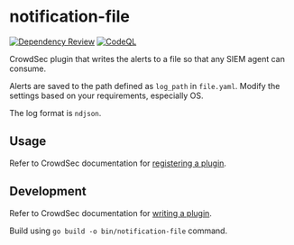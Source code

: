 # notification-file

[![Dependency Review](https://github.com/zbalkan/notification-file/actions/workflows/dependency-review.yml/badge.svg?branch=master)](https://github.com/zbalkan/notification-file/actions/workflows/dependency-review.yml)
[![CodeQL](https://github.com/zbalkan/notification-file/actions/workflows/codeql.yml/badge.svg?branch=master)](https://github.com/zbalkan/notification-file/actions/workflows/codeql.yml)

CrowdSec plugin that writes the alerts to a file so that any SIEM agent can consume.

Alerts are saved to the path defined as `log_path` in `file.yaml`. Modify the settings based on your requirements, especially OS.

The log format is `ndjson`.

## Usage

Refer to CrowdSec documentation for [registering a plugin][def].

## Development

Refer to CrowdSec documentation for [writing a plugin][def2].

Build using `go build -o bin/notification-file` command.

[def]: https://docs.crowdsec.net/docs/notification_plugins/writing_your_own_plugin
[def2]: https://docs.crowdsec.net/docs/notification_plugins/writing_your_own_plugin
